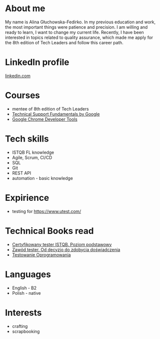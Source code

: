 # About me 
My name is Alina Głuchowska-Fedirko. In my previous education and work, the most important things were patience and precision. I am willing and ready to learn, I want to change my current life. Recently, I have been interested in topics related to quality assurance, which made me apply for the 8th edition of Tech Leaders and follow this career path.
# LinkedIn profile 
[linkedin.com](https://www.linkedin.com/in/alina-g%C5%82uchowska-fedirko-879a86268/)
# Courses
- mentee of 8th edition of Tech Leaders
- [Technical Support Fundamentals by Google](https://www.coursera.org/account/accomplishments/verify/A8J8S6HH6MW8)
- [Google Chrome Developer Tools](https://udemy-certificate.s3.amazonaws.com/pdf/UC-64339373-df0d-4cf5-a625-e6ae9839123d.pdf)
# Tech skills
- ISTQB FL knowledge
- Agile, Scrum, CI/CD
- SQL
- Git
- REST API
- automation - basic knowledge
# Expirience 
- testing for https://www.utest.com/
# Technical Books read
- [Certyfikowany tester ISTQB. Poziom podstawowy](https://helion.pl/ksiazki/certyfikowany-tester-istqb-poziom-podstawowy-adam-roman-lucjan-stapp,ctispv.htm#format/d)
- [Zawód tester. Od decyzjo do zdobycia doświadczenia](https://ksiegarnia.pwn.pl/Zawod-tester.-Od-decyzji-do-zdobycia-doswiadczenia,743423772,p.html)
- [Testowanie Oprogramowania](https://pwicherski.gitbook.io/testowanie-oprogramowania/?fbclid=IwAR2YG-vngl6cfdL3qpzoZL87niIVLs73xQOCB3V9u33nN1vAeEfNHlHyJzg)
# Languages 
- English - B2
- Polish - native
# Interests
- crafting
- scrapbooking
